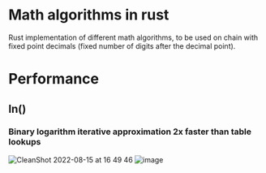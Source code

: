# Math algorithms in rust
Rust implementation of different math algorithms, to be used on chain with fixed point decimals (fixed number of digits after the decimal point).

# Performance
## ln()
### Binary logarithm iterative approximation 2x faster than table lookups
![CleanShot 2022-08-15 at 16 49 46](https://user-images.githubusercontent.com/20506/184589312-a6de99e7-97c9-416e-be95-5088b06cc306.png)
![image](https://user-images.githubusercontent.com/20506/184532276-7940302e-ed83-4446-bfbe-53e84326f363.png)
